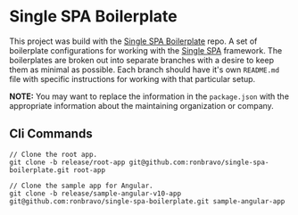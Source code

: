 # Single SPA Boilerplate

This project was build with the [Single SPA Boilerplate](https://github.com/ronbravo/single-spa-boilerplate) repo. A set of boilerplate configurations for working with the [Single SPA](https://single-spa.js.org/) framework. The boilerplates are broken out into separate branches with a desire to keep them as minimal as possible. Each branch should have it's own `README.md` file with specific instructions for working with that particular setup.

**NOTE:** You may want to replace the information in the `package.json` with the appropriate information about the maintaining organization or company.

## Cli Commands

```
// Clone the root app.
git clone -b release/root-app git@github.com:ronbravo/single-spa-boilerplate.git root-app

// Clone the sample app for Angular.
git clone -b release/sample-angular-v10-app git@github.com:ronbravo/single-spa-boilerplate.git sample-angular-app

```
